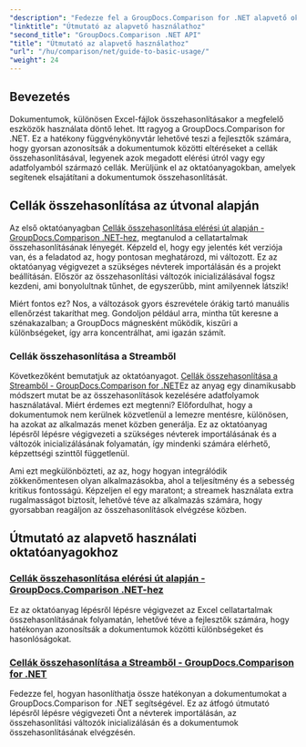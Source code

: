 ```yaml
---
"description": "Fedezze fel a GroupDocs.Comparison for .NET alapvető oktatóanyagait a hatékony dokumentum-összehasonlításhoz és a fejlesztési információkhoz. Tanulja meg, hogyan hasonlíthatja össze egyszerűen az Excel-cellákat."
"linktitle": "Útmutató az alapvető használathoz"
"second_title": "GroupDocs.Comparison .NET API"
"title": "Útmutató az alapvető használathoz"
"url": "/hu/comparison/net/guide-to-basic-usage/"
"weight": 24
---
```


## Bevezetés

Dokumentumok, különösen Excel-fájlok összehasonlításakor a megfelelő eszközök használata döntő lehet. Itt ragyog a GroupDocs.Comparison for .NET. Ez a hatékony függvénykönyvtár lehetővé teszi a fejlesztők számára, hogy gyorsan azonosítsák a dokumentumok közötti eltéréseket a cellák összehasonlításával, legyenek azok megadott elérési útról vagy egy adatfolyamból származó cellák. Merüljünk el az oktatóanyagokban, amelyek segítenek elsajátítani a dokumentumok összehasonlítását.

## Cellák összehasonlítása az útvonal alapján

Az első oktatóanyagban [Cellák összehasonlítása elérési út alapján - GroupDocs.Comparison .NET-hez](./comparing-cells-from-path/), megtanulod a cellatartalmak összehasonlításának lényegét. Képzeld el, hogy egy jelentés két verziója van, és a feladatod az, hogy pontosan meghatározd, mi változott. Ez az oktatóanyag végigvezet a szükséges névterek importálásán és a projekt beállításán. Először az összehasonlítási változók inicializálásával fogsz kezdeni, ami bonyolultnak tűnhet, de egyszerűbb, mint amilyennek látszik!

Miért fontos ez? Nos, a változások gyors észrevétele órákig tartó manuális ellenőrzést takaríthat meg. Gondoljon például arra, mintha tűt keresne a szénakazalban; a GroupDocs mágnesként működik, kiszűri a különbségeket, így arra koncentrálhat, ami igazán számít.

### Cellák összehasonlítása a Streamből

Következőként bemutatjuk az oktatóanyagot. [Cellák összehasonlítása a Streamből - GroupDocs.Comparison for .NET](./comparing-cells-from-stream/)Ez az anyag egy dinamikusabb módszert mutat be az összehasonlítások kezelésére adatfolyamok használatával. Miért érdemes ezt megtenni? Előfordulhat, hogy a dokumentumok nem kerülnek közvetlenül a lemezre mentésre, különösen, ha azokat az alkalmazás menet közben generálja. Ez az oktatóanyag lépésről lépésre végigvezeti a szükséges névterek importálásának és a változók inicializálásának folyamatán, így mindenki számára elérhető, képzettségi szinttől függetlenül.

Ami ezt megkülönbözteti, az az, hogy hogyan integrálódik zökkenőmentesen olyan alkalmazásokba, ahol a teljesítmény és a sebesség kritikus fontosságú. Képzeljen el egy maratont; a streamek használata extra rugalmasságot biztosít, lehetővé téve az alkalmazás számára, hogy gyorsabban reagáljon az összehasonlítások elvégzése közben.

## Útmutató az alapvető használati oktatóanyagokhoz
### [Cellák összehasonlítása elérési út alapján - GroupDocs.Comparison .NET-hez](./comparing-cells-from-path/)
Ez az oktatóanyag lépésről lépésre végigvezet az Excel cellatartalmak összehasonlításának folyamatán, lehetővé téve a fejlesztők számára, hogy hatékonyan azonosítsák a dokumentumok közötti különbségeket és hasonlóságokat.
### [Cellák összehasonlítása a Streamből - GroupDocs.Comparison for .NET](./comparing-cells-from-stream/)
Fedezze fel, hogyan hasonlíthatja össze hatékonyan a dokumentumokat a GroupDocs.Comparison for .NET segítségével. Ez az átfogó útmutató lépésről lépésre végigvezeti Önt a névterek importálásán, az összehasonlítási változók inicializálásán és a dokumentumok összehasonlításának elvégzésén.